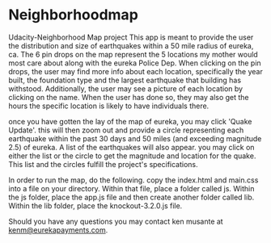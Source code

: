 # Neighborhoodmap
Udacity-Neighborhood Map project
This app is meant to provide the user the distribution and size of earthquakes within a 50 mile radius of eureka, ca.
The 6 pin drops on the map represent the 5 locations my mother would most care about along with the eureka Police Dep.
When clicking on the pin drops, the user may find more info about each location, specifically the year built, the foundation type and the largest earthquake that building has withstood.
Additionally, the user may see a picture of each location by clicking on the name.  When the user has done so, they may also get the hours the specific location is likely to have individuals there.

once you have gotten the lay of the map of eureka, you may click 'Quake Update'.  this will then zoom out and provide a circle representing each earthquake within  the past 30 days and 50 miles (and exceeding magnitude 2.5) of eureka.  A list of the earthquakes will also appear.  you may click on either the list or the circle to get the magnitude and location for the quake.  This list and the circles fulfill the project's specifications.  

In order to run the map, do the following.  copy the index.html and main.css into a file on your directory.  Within that file, place a folder called js.  Within the js folder, place the app.js file and then create another folder called lib.  Within the lib folder, place the knockout-3.2.0.js file. 

Should you have any questions you may contact ken musante at kenm@eurekapayments.com.  

